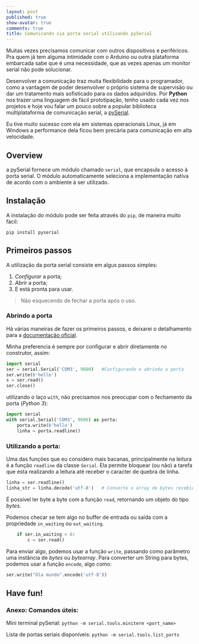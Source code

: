 ```yaml
---
layout: post
published: true
show-avatar: true
comments: true
title: Comunicando via porta serial utilizando pySerial
---
```

Muitas vezes precisamos comunicar com outros dispositivos e periféricos. Pra quem já tem alguma intimidade com o Arduino ou outra plataforma embarcada sabe que é uma necessidade, que as vezes apenas um monitor serial não pode solucionar.

Desenvolver a comunicação traz muita flexibilidade para o programador, como a vantagem de poder desenvolver o próprio sistema de supervisão ou dar um tratamento mais sofisticado para os dados adquiridos.
Por **Python** nos trazer uma linguagem de fácil prototipação, tenho usado cada vez nos projetos e hoje vou falar um pouco sobre a popular biblioteca multiplataforma de comunicação serial, a [pySerial](https://pythonhosted.org/pyserial).

Eu tive muito sucesso com ela em sistemas operacionais Linux, já em Windows a performance dela ficou bem precária para comunicação em alta velocidade.

## Overview

a pySerial fornece um módulo chamado `serial`, que encapsula o acesso à porta serial. O módulo automaticamente seleciona a implementação nativa de acordo com o ambiente à ser utilizado.

## Instalação

A instalação do módulo pode ser feita através do `pip`, de maneira muito fácil:
```shell
pip install pyserial
```

## Primeiros passos

A utilização da porta serial consiste em algus passos simples:
1. _Configurar_ a porta;
2. _Abrir_ a porta;
3. E está pronta para usar.

> Não esquecendo de fechar a porta após o uso.

### Abrindo a porta

Há várias maneiras de fazer os primeiros passos, e deixarei o detalhamento para a [documentação oficial](https://pythonhosted.org/pyserial/shortintro.html).

Minha preferencia é sempre por configurar e abrir diretamente no construtor, assim:

```python
import serial
ser = serial.Serial('COM3', 9600)	#Configurando e abrindo a porta
ser.write(b'hello')
s = ser.read()
ser.close()
```

utilizando o laço `with`, não precisamos nos preocupar com o fechamento da porta (_Python 3_):

```python
import serial
with serial.Serial('COM3', 9600) as porta: 	
	porta.write(b'hello')
    linha = porta.readline()
```

### Utilizando a porta:

Uma das funções que eu considero mais bacanas, principalmente na leitura é a função `readline` da classe `Serial`. Ela permite bloquear (ou não) a tarefa que esta realizando a leitura até receber o caracter de quebra de linha.

```python
linha = ser.readline()
linha_str = linha.decode('utf-8') 	# Converte o array de bytes recebido para String
```

É possível ler byte a byte com a função `read`, retornando um objeto do tipo _bytes_.

Podemos checar se tem algo no buffer de entrada ou saída com a propriedade `in_waiting` ou `out_waiting`.
```python
	if ser.in_waiting > 0:
    	c = ser.read()
```

Para enviar algo, podemos usar a função `write`, passando como parâmetro uma instância de _bytes_ ou _bytearray_. Para converter um String para bytes, podemos usar a função `encode`, algo como:
```python
ser.write("Ola mundo".encode('utf-8'))
```

## Have fun!

### Anexo: Comandos úteis:

Mini terminal pySerial:
`python -m serial.tools.miniterm <port_name>`

Lista de portas seriais disponíveis:
`python -m serial.tools.list_ports`

